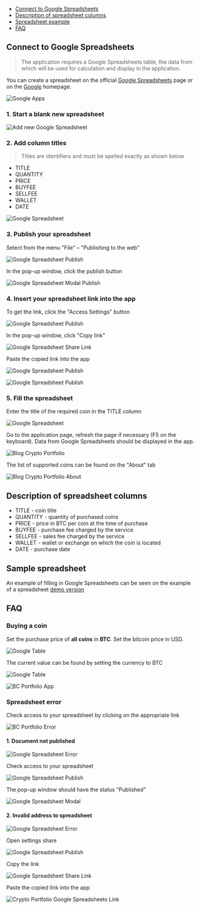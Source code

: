<div class="contents p-3 pb-2 px-sm-5 pt-sm-4 pb-sm-3">

* [Connect to Google Spreadsheets](#connect)
* [Description of spreadsheet columns](#columns)
* [Spreadsheet example](#example)
* [FAQ](#faq)

</div>

<h2 id="connect">Connect to Google Spreadsheets</h2>

> The application requires a Google Spreadsheets table, the data from which will be used for calculation and display in the application.

You can create a spreadsheet on the official <a href="https://spreadsheets.google.com/" class="ext" target="_blank" rel="noopener noreferrer">Google Spreadsheets</a> page or on the <a href="https://www.google.com/" class="ext" target="_blank" rel="noopener noreferrer">Google</a> homepage.

<p>
    <picture class="img-wrap" style="padding-bottom: calc(480/960*100%)">
        <source data-srcset="/public/images/portfolio/google.jpg 2x, /public/images/portfolio/google_sm.jpg 1x" media="(max-width: 768px)">
        <source data-srcset="/public/images/portfolio/google@2x.jpg 2x, /public/images/portfolio/google.jpg 1x">
        <img class="img-embed lazy" data-src="/public/images/portfolio/google.jpg" alt="Google Apps">
    </picture>
</p>

### 1. Start a blank new spreadsheet

<p>
    <picture class="img-wrap" style="padding-bottom: calc(240/960*100%)">
        <source data-srcset="/public/images/portfolio/table-new.jpg 2x, /public/images/portfolio/table-new_sm.jpg 1x" media="(max-width: 768px)">
        <source data-srcset="/public/images/portfolio/table-new@2x.jpg 2x, /public/images/portfolio/table-new.jpg 1x">
        <img class="img-embed lazy" data-src="/public/images/portfolio/table-new.jpg" alt="Add new Google Spreadsheet">
    </picture>
</p>

### 2. Add column titles

> Titles are identifiers and must be spelled exactly as shown below

* TITLE
* QUANTITY
* PRICE
* BUYFEE
* SELLFEE
* WALLET
* DATE

<p>
    <picture class="img-wrap" style="padding-bottom: calc(240/960*100%)">
        <source data-srcset="/public/images/portfolio/table-head.jpg 2x, /public/images/portfolio/table-head_sm.jpg 1x" media="(max-width: 768px)">
        <source data-srcset="/public/images/portfolio/table-head@2x.jpg 2x, /public/images/portfolio/table-head.jpg 1x">
        <img class="img-embed lazy" data-src="/public/images/portfolio/table-head.jpg" alt="Google Spreadsheet">
    </picture>
</p>

### 3. Publish your spreadsheet

Select from the menu "File" – "Publishing to the web"

<p>
    <picture class="img-wrap" style="padding-bottom: calc(480/960*100%)">
        <source data-srcset="/public/images/portfolio/access.jpg 2x, /public/images/portfolio/access_sm.jpg 1x" media="(max-width: 768px)">
        <source data-srcset="/public/images/portfolio/access@2x.jpg 2x, /public/images/portfolio/access.jpg 1x">
        <img class="img-embed lazy" data-src="/public/images/portfolio/access.jpg" alt="Google Spreadsheet Publish">
    </picture>
</p>

In the pop-up window, click the publish button

<p>
    <picture class="img-wrap" style="padding-bottom: calc(480/960*100%)">
        <source data-srcset="/public/images/portfolio/access-publish.jpg 2x, /public/images/portfolio/access-publish_sm.jpg 1x" media="(max-width: 768px)">
        <source data-srcset="/public/images/portfolio/access-publish@2x.jpg 2x, /public/images/portfolio/access-publish.jpg 1x">
        <img class="img-embed lazy" data-src="/public/images/portfolio/access-publish.jpg" alt="Google Spreadsheet Modal Publish">
    </picture>
</p>

### 4. Insert your spreadsheet link into the app

To get the link, click the "Access Settings" button

<p>
    <picture class="img-wrap" style="padding-bottom: calc(240/960*100%)">
        <source data-srcset="/public/images/portfolio/table-link.jpg 2x, /public/images/portfolio/table-link_sm.jpg 1x" media="(max-width: 768px)">
        <source data-srcset="/public/images/portfolio/table-link@2x.jpg 2x, /public/images/portfolio/table-link.jpg 1x">
        <img class="img-embed lazy" data-src="/public/images/portfolio/table-link.jpg" alt="Google Spreadsheet Publish">
    </picture>
</p>

In the pop-up window, click "Copy link"

<p>
    <picture class="img-wrap" style="padding-bottom: calc(480/960*100%)">
        <source data-srcset="/public/images/portfolio/access-link.jpg 2x, /public/images/portfolio/access-link_sm.jpg 1x" media="(max-width: 768px)">
        <source data-srcset="/public/images/portfolio/access-link@2x.jpg 2x, /public/images/portfolio/access-link.jpg 1x">
        <img class="img-embed lazy" data-src="/public/images/portfolio/access-link.jpg" alt="Google Spreadsheet Share Link">
    </picture>
</p>

Paste the copied link into the app

<p>
    <picture class="img-wrap" style="padding-bottom: calc(240/960*100%)">
        <source data-srcset="/public/images/portfolio/app-add.jpg 2x, /public/images/portfolio/app-add_sm.jpg 1x" media="(max-width: 768px)">
        <source data-srcset="/public/images/portfolio/app-add@2x.jpg 2x, /public/images/portfolio/app-add.jpg 1x">
        <img class="img-embed lazy" data-src="/public/images/portfolio/app-add.jpg" alt="Google Spreadsheet Publish">
    </picture>
</p>

<p>
    <picture class="img-wrap" style="padding-bottom: calc(480/960*100%)">
        <source data-srcset="/public/images/portfolio/app-link.jpg 2x, /public/images/portfolio/app-link_sm.jpg 1x" media="(max-width: 768px)">
        <source data-srcset="/public/images/portfolio/app-link@2x.jpg 2x, /public/images/portfolio/app-link.jpg 1x">
        <img class="img-embed lazy" data-src="/public/images/portfolio/app-link.jpg" alt="Google Spreadsheet Publish">
    </picture>
</p>

### 5. Fill the spreadsheet

Enter the title of the required coin in the TITLE column

<p>
    <picture class="img-wrap" style="padding-bottom: calc(240/960*100%)">
        <source data-srcset="/public/images/portfolio/table-fill.jpg 2x, /public/images/portfolio/table-fill_sm.jpg 1x" media="(max-width: 768px)">
        <source data-srcset="/public/images/portfolio/table-fill@2x.jpg 2x, /public/images/portfolio/table-fill.jpg 1x">
        <img class="img-embed lazy" data-src="/public/images/portfolio/table-fill.jpg" alt="Google Spreadsheet">
    </picture>
</p>

Go to the application page, refresh the page if necessary (F5 on the keyboard). Data from Google Spreadsheets should be displayed in the app.

<p>
    <picture class="img-wrap" style="padding-bottom: calc(240/960*100%)">
        <source data-srcset="/public/images/portfolio/app-filled.jpg 2x, /public/images/portfolio/app-filled_sm.jpg 1x" media="(max-width: 768px)">
        <source data-srcset="/public/images/portfolio/app-filled@2x.jpg 2x, /public/images/portfolio/app-filled.jpg 1x">
        <img class="img-embed lazy" data-src="/public/images/portfolio/app-filled.jpg" alt="Blog Crypto Portfolio">
    </picture>
</p>

The list of supported coins can be found on the "About" tab

<p>
    <picture class="img-wrap" style="padding-bottom: calc(480/960*100%)">
        <source data-srcset="/public/images/portfolio/app-coins.jpg 2x, /public/images/portfolio/app-coins_sm.jpg 1x" media="(max-width: 768px)">
        <source data-srcset="/public/images/portfolio/app-coins@2x.jpg 2x, /public/images/portfolio/app-coins.jpg 1x">
        <img class="img-embed lazy" data-src="/public/images/portfolio/app-coins.jpg" alt="Blog Crypto Portfolio About">
    </picture>
</p>

<h2 id="columns">Description of spreadsheet columns</h2>

- TITLE - coin title
- QUANTITY - quantity of purchased coins
- PRICE - price in BTC per coin at the time of purchase
- BUYFEE - purchase fee charged by the service
- SELLFEE - sales fee charged by the service
- WALLET - wallet or exchange on which the coin is located
- DATE - purchase date

<h2 id="example">Sample spreadsheet</h2>

An example of filling in Google Spreadsheets can be seen on the example of a spreadsheet <a href="https://docs.google.com/spreadsheets/d/12aYS3GD7r4IFt92GYBvs_N5h9alE57a2FWxwdOnP_ik/edit?usp=sharing" class="ext" target="_blank" rel="noopener noreferrer">demo version</a>

<h2 id="faq">FAQ</h2>

### Buying a coin

Set the purchase price of **all coins** in **BTC**. Set the bitcoin price in USD.

<p>
    <picture class="img-wrap" style="padding-bottom: calc(240/960*100%)">
        <source data-srcset="/public/images/portfolio/faq-1-usd.jpg 2x, /public/images/portfolio/faq-1-usd_sm.jpg 1x" media="(max-width: 768px)">
        <source data-srcset="/public/images/portfolio/faq-1-usd@2x.jpg 2x, /public/images/portfolio/faq-1-usd.jpg 1x">
        <img class="img-embed lazy" data-src="/public/images/portfolio/faq-1-usd.jpg" alt="Google Table">
    </picture>
</p>

The current value can be found by setting the currency to BTC

<p>
    <picture class="img-wrap" style="padding-bottom: calc(240/960*100%)">
        <source data-srcset="/public/images/portfolio/faq-1-table.jpg 2x, /public/images/portfolio/faq-1-table_sm.jpg 1x" media="(max-width: 768px)">
        <source data-srcset="/public/images/portfolio/faq-1-table@2x.jpg 2x, /public/images/portfolio/faq-1-table.jpg 1x">
        <img class="img-embed lazy" data-src="/public/images/portfolio/faq-1-table.jpg" alt="Google Table">
    </picture>
</p>

<p>
    <picture class="img-wrap" style="padding-bottom: calc(240/960*100%)">
        <source data-srcset="/public/images/portfolio/faq-1.jpg 2x, /public/images/portfolio/faq-1_sm.jpg 1x" media="(max-width: 768px)">
        <source data-srcset="/public/images/portfolio/faq-1@2x.jpg 2x, /public/images/portfolio/faq-1.jpg 1x">
        <img class="img-embed lazy" data-src="/public/images/portfolio/faq-1.jpg" alt="BC Portfolio App">
    </picture>
</p>

### Spreadsheet error

Check access to your spreadsheet by clicking on the appropriate link

<p>
    <picture class="img-wrap" style="padding-bottom: calc(240/960*100%)">
        <source data-srcset="/public/images/portfolio/app-error.jpg 2x, /public/images/portfolio/app-error_sm.jpg 1x" media="(max-width: 768px)">
        <source data-srcset="/public/images/portfolio/app-error@2x.jpg 2x, /public/images/portfolio/app-error.jpg 1x">
        <img class="img-embed lazy" data-src="/public/images/portfolio/app-error.jpg" alt="BC Portfolio Error">
    </picture>
</p>

#### 1. Document not published

<p>
    <picture class="img-wrap" style="padding-bottom: calc(240/960*100%)">
        <source data-srcset="/public/images/portfolio/table-access-error.jpg 2x, /public/images/portfolio/table-access-error_sm.jpg 1x" media="(max-width: 768px)">
        <source data-srcset="/public/images/portfolio/table-access-error@2x.jpg 2x, /public/images/portfolio/table-access-error.jpg 1x">
        <img class="img-embed lazy" data-src="/public/images/portfolio/table-access-error.jpg" alt="Google Spreadsheet Error">
    </picture>
</p>

Check access to your spreadsheet

<p>
    <picture class="img-wrap" style="padding-bottom: calc(480/960*100%)">
        <source data-srcset="/public/images/portfolio/access.jpg 2x, /public/images/portfolio/access_sm.jpg 1x" media="(max-width: 768px)">
        <source data-srcset="/public/images/portfolio/access@2x.jpg 2x, /public/images/portfolio/access.jpg 1x">
        <img class="img-embed lazy" data-src="/public/images/portfolio/access.jpg" alt="Google Spreadsheet Publish">
    </picture>
</p>

The pop-up window should have the status "Published"

<p>
    <picture class="img-wrap" style="padding-bottom: calc(480/960*100%)">
        <source data-srcset="/public/images/portfolio/access-check.jpg 2x, /public/images/portfolio/access-check_sm.jpg 1x" media="(max-width: 768px)">
        <source data-srcset="/public/images/portfolio/access-check@2x.jpg 2x, /public/images/portfolio/access-check.jpg 1x">
        <img class="img-embed lazy" data-src="/public/images/portfolio/access-check.jpg" alt="Google Spreadsheet Modal">
    </picture>
</p>

#### 2. Invalid address to spreadsheet

<p>
    <picture class="img-wrap" style="padding-bottom: calc(480/960*100%)">
        <source data-srcset="/public/images/portfolio/access-wrong.jpg 2x, /public/images/portfolio/access-wrong_sm.jpg 1x" media="(max-width: 768px)">
        <source data-srcset="/public/images/portfolio/access-wrong@2x.jpg 2x, /public/images/portfolio/access-wrong.jpg 1x">
        <img class="img-embed lazy" data-src="/public/images/portfolio/access-wrong.jpg" alt="Google Spreadsheet Error">
    </picture>
</p>

Open settings share

<p>
    <picture class="img-wrap" style="padding-bottom: calc(240/960*100%)">
        <source data-srcset="/public/images/portfolio/table-link.jpg 2x, /public/images/portfolio/table-link_sm.jpg 1x" media="(max-width: 768px)">
        <source data-srcset="/public/images/portfolio/table-link@2x.jpg 2x, /public/images/portfolio/table-link.jpg 1x">
        <img class="img-embed lazy" data-src="/public/images/portfolio/table-link.jpg" alt="Google Spreadsheet Publish">
    </picture>
</p>

Copy the link

<p>
    <picture class="img-wrap" style="padding-bottom: calc(480/960*100%)">
        <source data-srcset="/public/images/portfolio/access-link-copy.jpg 2x, /public/images/portfolio/access-link-copy_sm.jpg 1x" media="(max-width: 768px)">
        <source data-srcset="/public/images/portfolio/access-link-copy@2x.jpg 2x, /public/images/portfolio/access-link-copy.jpg 1x">
        <img class="img-embed lazy" data-src="/public/images/portfolio/access-link-copy.jpg" alt="Google Spreadsheet Share Link">
    </picture>
</p>

Paste the copied link into the app

<p>
    <picture class="img-wrap" style="padding-bottom: calc(480/960*100%)">
        <source data-srcset="/public/images/portfolio/app-link.jpg 2x, /public/images/portfolio/app-link_sm.jpg 1x" media="(max-width: 768px)">
        <source data-srcset="/public/images/portfolio/app-link@2x.jpg 2x, /public/images/portfolio/app-link.jpg 1x">
        <img class="img-embed lazy" data-src="/public/images/portfolio/app-link.jpg" alt="Crypto Portfolio Google Spreadsheets Link">
    </picture>
</p>
